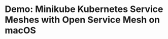 # Demo: Minikube Kubernetes Service Meshes with Open Service Mesh on macOS

<!-- MarkdownTOC -->

<!-- /MarkdownTOC -->
